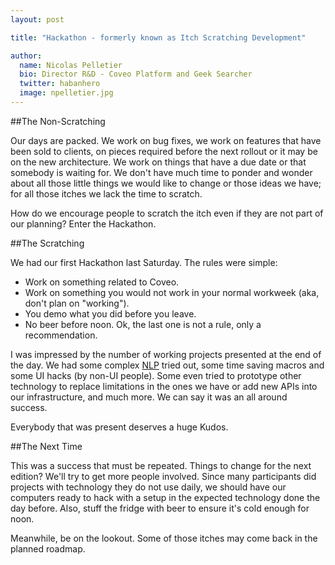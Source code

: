 ```yaml
---
layout: post

title: "Hackathon - formerly known as Itch Scratching Development"

author:
  name: Nicolas Pelletier
  bio: Director R&D - Coveo Platform and Geek Searcher
  twitter: habanhero
  image: npelletier.jpg
---
```


 
##The Non-Scratching
 
Our days are packed. We work on bug fixes, we work on features that have been sold to clients, on pieces required before the next rollout or it may be on the new architecture. We work on things that have a due date or that somebody is waiting for. We don't have much time to ponder and wonder about all those little things we would like to change or those ideas we have; for all those itches we lack the time to scratch.
 
How do we encourage people to scratch the itch even if they are not part of our planning? Enter the Hackathon.
<!-- more --> 
 
##The Scratching

 
We had our first Hackathon last Saturday. The rules were simple: 

- Work on something related to Coveo. 
- Work on something you would not work in your normal workweek (aka, don't plan on "working"). 
- You demo what you did before you leave.
- No beer before noon. 
Ok, the last one is not a rule, only a recommendation.
 
I was impressed by the number of working projects presented at the end of the day. We had some complex [NLP](http://en.wikipedia.org/wiki/Natural_language_processing)  tried out, some time saving macros and some UI hacks (by non-UI people). Some even tried to prototype other technology to replace limitations in the ones we have or add new APIs into our infrastructure, and much more. We can say it was an all around success.
 
Everybody that was present deserves a huge Kudos.
 
##The Next Time
 
This was a success that must be repeated. Things to change for the next edition? We'll try to get more people involved. Since many participants did projects with technology they do not use daily, we should have our computers ready to hack with a setup in the expected technology done the day before. Also, stuff the fridge with beer to ensure it's cold enough for noon.
 
Meanwhile, be on the lookout. Some of those itches may come back in the planned roadmap.

